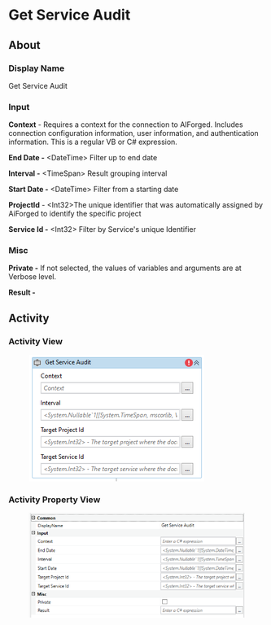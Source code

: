 # Get Service Audit

## About

### Display Name

Get Service Audit

### Input

**Context** - Requires a context for the connection to AIForged. Includes connection configuration information, user information, and authentication information. This is a regular VB or C# expression.

**End Date -** \<DateTime> Filter up to end date

**Interval -** \<TimeSpan> Result grouping interval

**Start Date -** \<DateTime> Filter from a starting date

**ProjectId** - \<Int32>The unique identifier that was automatically assigned by AiForged to identify the specific project

**Service Id -** \<Int32> Filter by Service's unique Identifier

### Misc

**Private -** If not selected, the values of variables and arguments are at Verbose level.

**Result -**

## Activity

### Activity View

<figure><img src="../../.gitbook/assets/image (50).png" alt=""><figcaption></figcaption></figure>

### Activity Property View

<figure><img src="../../.gitbook/assets/image (103).png" alt=""><figcaption></figcaption></figure>
